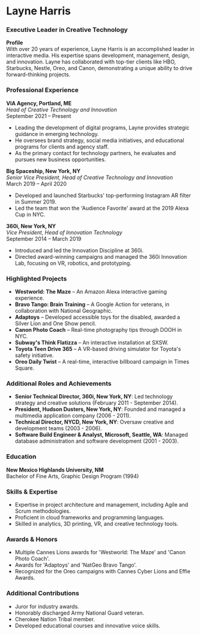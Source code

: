 # Layne Harris

### Executive Leader in Creative Technology

**Profile**  
With over 20 years of experience, Layne Harris is an accomplished leader in interactive media. His expertise spans development, management, design, and innovation. Layne has collaborated with top-tier clients like HBO, Starbucks, Nestle, Oreo, and Canon, demonstrating a unique ability to drive forward-thinking projects.

### Professional Experience

**VIA Agency, Portland, ME**  
*Head of Creative Technology and Innovation*  
September 2021 – Present

- Leading the development of digital programs, Layne provides strategic guidance in emerging technology.
- He oversees brand strategy, social media initiatives, and educational programs for clients and agency staff.
- As the primary contact for technology partners, he evaluates and pursues new business opportunities.

**Big Spaceship, New York, NY**  
*Senior Vice President, Head of Creative Technology and Innovation*  
March 2019 – April 2020

- Developed and launched Starbucks' top-performing Instagram AR filter in Summer 2019.
- Led the team that won the 'Audience Favorite' award at the 2019 Alexa Cup in NYC.

**360i, New York, NY**  
*Vice President, Head of Innovation Technology*  
September 2014 – March 2019

- Introduced and led the Innovation Discipline at 360i.
- Directed award-winning campaigns and managed the 360i Innovation Lab, focusing on VR, robotics, and prototyping.

### Highlighted Projects

- **Westworld: The Maze** – An Amazon Alexa interactive gaming experience.
- **Bravo Tango: Brain Training** – A Google Action for veterans, in collaboration with National Geographic.
- **Adaptoys** – Developed accessible toys for the disabled, awarded a Silver Lion and One Show pencil.
- **Canon Photo Coach** – Real-time photography tips through DOOH in NYC.
- **Subway's Think Flatizza** – An interactive installation at SXSW.
- **Toyota Teen Drive 365** – A VR-based driving simulator for Toyota's safety initiative.
- **Oreo Daily Twist** – A real-time, interactive billboard campaign in Times Square.

### Additional Roles and Achievements

- **Senior Technical Director, 360i, New York, NY**: Led technology strategy and creative solutions (February 2011 - September 2014).
- **President, Hudson Dusters, New York, NY**: Founded and managed a multimedia application company (2006 - 2011).
- **Technical Director, NYCD, New York, NY**: Oversaw creative and development teams (2003 - 2006).
- **Software Build Engineer & Analyst, Microsoft, Seattle, WA**: Managed database administration and software development (2001 - 2003).

### Education

**New Mexico Highlands University, NM**  
Bachelor of Fine Arts, Graphic Design Program (1994)

### Skills & Expertise

- Expertise in project architecture and management, including Agile and Scrum methodologies.
- Proficient in cloud frameworks and programming languages.
- Skilled in analytics, 3D printing, VR, and creative technology tools.

### Awards & Honors

- Multiple Cannes Lions awards for 'Westworld: The Maze' and 'Canon Photo Coach'.
- Awards for 'Adaptoys' and 'NatGeo Bravo Tango'.
- Recognized for the Oreo campaigns with Cannes Cyber Lions and Effie Awards.

### Additional Contributions

- Juror for industry awards.
- Honorably discharged Army National Guard veteran.
- Cherokee Nation Tribal member.
- Developed educational courses and innovative voice skills.
